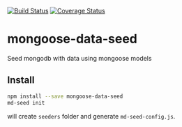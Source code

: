 [![Build Status](https://travis-ci.org/sharvit/mongoose-data-seed.svg?branch=master)](https://travis-ci.org/sharvit/mongoose-data-seed)
[![Coverage Status](https://coveralls.io/repos/github/sharvit/mongoose-data-seed/badge.svg?branch=master)](https://coveralls.io/github/sharvit/mongoose-data-seed?branch=master)

# mongoose-data-seed
Seed mongodb with data using mongoose models

## Install

```bash
npm install --save mongoose-data-seed
md-seed init
```

will create `seeders` folder and generate `md-seed-config.js`.

